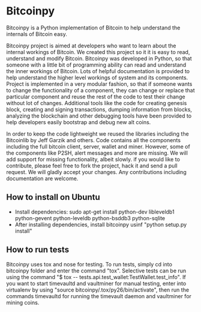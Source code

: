 Bitcoinpy
=========

Bitcoinpy is a Python implementation of Bitcoin to help understand the internals of Bitcoin easy.


Bitcoinpy project is aimed at developers who want to learn about the internal workings of Bitcoin. We created this project so it it is easy to read, understand and modify Bitcoin. Bitcoinpy was developed in Python, so that someone with a little bit of programming ability can read and understand the inner workings of Bitcoin. Lots of helpful documentation is provided to help understand the higher level workings of system and its components. Project is implemented in a very modular fashion, so that if someone wants to change the functionality of a component, they can change or replace that particular component and reuse the rest of the code to test their change without lot of changes. Additional tools like the code for creating genesis block, creating and signing transactions, dumping information from blocks, analyzing the blockchain and other debugging tools have been provided to help developers easily bootstrap and debug new alt coins.

In order to keep the code lightweight we reused the libraries including the Bitcoinlib by Jeff Garzik and others. Code contains all the components including the full bitcoin client, server, wallet and miner. However, some of the components like P2SH, alert messages and more are missing. We will add support for missing functionality, albeit slowly. if you would like to contribute, please feel free to fork the project, hack it and send a pull request. We will gladly accept your changes. Any contributions including documentation are welcome.

How to install on Ubuntu
------------------------
* Install dependencies: sudo apt-get install python-dev libleveldb1 python-gevent python-leveldb python-bsddb3 python-sqlite
* After installing dependencies, install bitcoinpy usinf "python setup.py install"

How to run tests
----------------
Bitcoinpy uses tox and nose for testing. To run tests, simply cd into bitcoinpy folder and enter the command "tox". Selective tests can be run using the command "$ tox -- tests.api.test_wallet:TestWallet.test_info". If you want to start timevaultd and vaultminer for manual testing, enter into virtualenv by using "source bitcoinpy/.tox/py26/bin/activate", then run the commands timevaultd for running the timevault daemon and vaultminer for mining coins.

